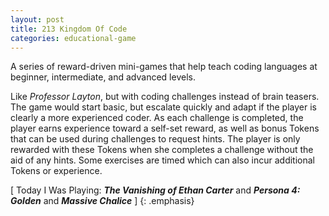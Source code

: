 ```yaml
---
layout: post
title: 213 Kingdom Of Code
categories: educational-game
---
```

A series of reward-driven mini-games that help teach coding languages at beginner, intermediate, and advanced levels.

Like *Professor Layton*, but with coding challenges instead of brain teasers.  The game would start basic, but escalate quickly and adapt if the player is clearly a more experienced coder.  As each challenge is completed, the player earns experience toward a self-set reward, as well as bonus Tokens that can be used during challenges to request hints.  The player is only rewarded with these Tokens when she completes a challenge without the aid of any hints.  Some exercises are timed which can also incur additional Tokens or experience.

[ Today I Was Playing: ***The Vanishing of Ethan Carter*** and ***Persona 4: Golden*** and ***Massive Chalice*** ]
{: .emphasis}

